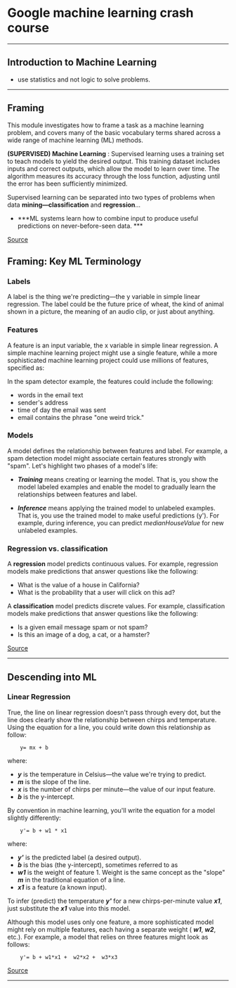 # Google machine learning crash course

***
##  Introduction to Machine Learning

- use statistics and not logic to solve problems.

***
##  Framing

This module investigates how to frame a task as a machine learning problem, and covers many of the basic vocabulary terms shared across a wide range of machine learning (ML) methods.

**(SUPERVISED) Machine Learning** : Supervised learning uses a training set to teach models to yield the desired output. This training dataset includes inputs and correct outputs, which allow the model to learn over time. The algorithm measures its accuracy through the loss function, adjusting until the error has been sufficiently minimized.

Supervised learning can be separated into two types of problems when data **mining—classification** and **regression**...

- ***ML systems learn how to combine input to produce useful predictions on never-before-seen data. ***

[Source](https://www.ibm.com/cloud/learn/supervised-learning)

##  Framing: Key ML Terminology

### Labels
A label is the thing we're predicting—the y variable in simple linear regression. The label could be the future price of wheat, the kind of animal shown in a picture, the meaning of an audio clip, or just about anything.

### Features
A feature is an input variable, the x variable in simple linear regression. A simple machine learning project might use a single feature, while a more sophisticated machine learning project could use millions of features, specified as:

In the spam detector example, the features could include the following:

- words in the email text
- sender's address
- time of day the email was sent
- email contains the phrase "one weird trick."

### Models
A model defines the relationship between features and label. For example, a spam detection model might associate certain features strongly with "spam". Let's highlight two phases of a model's life:

- ***Training*** means creating or learning the model. That is, you show the model labeled examples and enable the model to gradually learn the relationships between features and label.

- ***Inference*** means applying the trained model to unlabeled examples. That is, you use the trained model to make useful predictions (y'). For example, during inference, you can predict *medianHouseValue* for new unlabeled examples.

### Regression vs. classification
A **regression** model predicts continuous values. For example, regression models make predictions that answer questions like the following:

- What is the value of a house in California?
- What is the probability that a user will click on this ad?

A **classification** model predicts discrete values. For example, classification models make predictions that answer questions like the following:

- Is a given email message spam or not spam?
- Is this an image of a dog, a cat, or a hamster?

[Source](https://developers.google.com/machine-learning/crash-course/framing/ml-terminology)
***
##  Descending into ML

### Linear Regression

True, the line on linear regression doesn't pass through every dot, but the line does clearly show the relationship between chirps and temperature. Using the equation for a line, you could write down this relationship as follow:

```
    y= mx + b
```

where:

- ***y*** is the temperature in Celsius—the value we're trying to predict.
- ***m*** is the slope of the line.
- ***x*** is the number of chirps per minute—the value of our input feature.
- ***b*** is the y-intercept.

By convention in machine learning, you'll write the equation for a model slightly differently:

```
    y'= b + w1 * x1
```

where:

- ***y'*** is the predicted label (a desired output).
- ***b*** is the bias (the y-intercept), sometimes referred to as
- ***w1*** is the weight of feature 1. Weight is the same concept as the "slope" ***m*** in the traditional equation of a line.
- ***x1*** is a feature (a known input).

To infer (predict) the temperature ***y'*** for a new chirps-per-minute value ***x1***, just substitute the ***x1*** value into this model.

Although this model uses only one feature, a more sophisticated model might rely on multiple features, each having a separate weight (
***w1***, ***w2***, etc.). For example, a model that relies on three features might look as follows:

```
    y'= b + w1*x1 +  w2*x2 +  w3*x3
```

[Source](https://developers.google.com/machine-learning/crash-course/descending-into-ml/linear-regression)
***